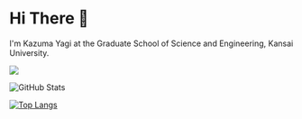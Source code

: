 # Hi There 👋

I'm Kazuma Yagi at the Graduate School of Science and Engineering, Kansai University.

![](https://github-profile-summary-cards.vercel.app/api/cards/profile-details?username=kzm784&theme=github_dark)

![GitHub Stats](https://github-readme-stats.vercel.app/api?username=kzm784&show_icons=true&theme=dark)

[![Top Langs](https://github-readme-stats.vercel.app/api/top-langs/?username=kzm784&layout=compact&langs_count=6&theme=dark)](https://github.com/anuraghazra/github-readme-stats)
